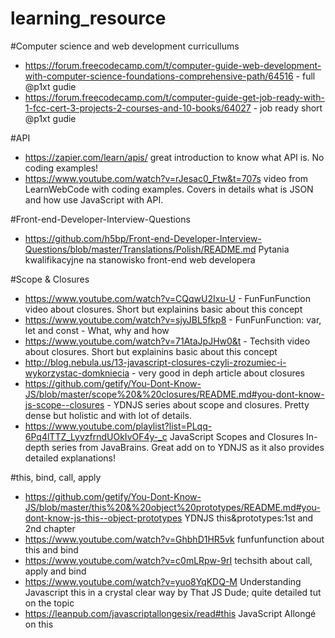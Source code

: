 # learning_resource

#Computer science and web development curricullums
- https://forum.freecodecamp.com/t/computer-guide-web-development-with-computer-science-foundations-comprehensive-path/64516 - full @p1xt gudie
- https://forum.freecodecamp.com/t/computer-guide-get-job-ready-with-1-fcc-cert-3-projects-2-courses-and-10-books/64027 - job ready short @p1xt gudie

#API
- https://zapier.com/learn/apis/ great introduction to know what API is. No coding examples!
- https://www.youtube.com/watch?v=rJesac0_Ftw&t=707s video from LearnWebCode with coding examples. Covers in details what is JSON and how use JavaScript with API.


#Front-end-Developer-Interview-Questions
 - https://github.com/h5bp/Front-end-Developer-Interview-Questions/blob/master/Translations/Polish/README.md Pytania kwalifikacyjne na stanowisko front-end web developera
 
 #Scope & Closures
 - https://www.youtube.com/watch?v=CQqwU2Ixu-U - FunFunFunction video about closures. Short but explainins basic about this concept
 - https://www.youtube.com/watch?v=sjyJBL5fkp8 - FunFunFunction: var, let and const - What, why and how
 - https://www.youtube.com/watch?v=71AtaJpJHw0&t - Techsith video about closures. Short but explainins basic about this concept
 - http://blog.nebula.us/13-javascript-closures-czyli-zrozumiec-i-wykorzystac-domkniecia - very good in deph article about closures
 - https://github.com/getify/You-Dont-Know-JS/blob/master/scope%20&%20closures/README.md#you-dont-know-js-scope--closures - YDNJS series about scope and closures. Pretty dense but holistic and with lot of details.
 - https://www.youtube.com/playlist?list=PLqq-6Pq4lTTZ_LyvzfrndUOkIvOF4y-_c JavaScript Scopes and Closures In-depth series from JavaBrains. Great add on to YDNJS as it also provides detailed explanations!

#this, bind, call, apply
- https://github.com/getify/You-Dont-Know-JS/blob/master/this%20&%20object%20prototypes/README.md#you-dont-know-js-this--object-prototypes YDNJS this&prototypes:1st and 2nd chapter
- https://www.youtube.com/watch?v=GhbhD1HR5vk funfunfunction about this and bind
- https://www.youtube.com/watch?v=c0mLRpw-9rI techsith about call, apply and bind
- https://www.youtube.com/watch?v=yuo8YqKDQ-M Understanding Javascript this in a crystal clear way by That JS Dude; quite detailed tut on the topic
- https://leanpub.com/javascriptallongesix/read#this JavaScript Allongé on this
